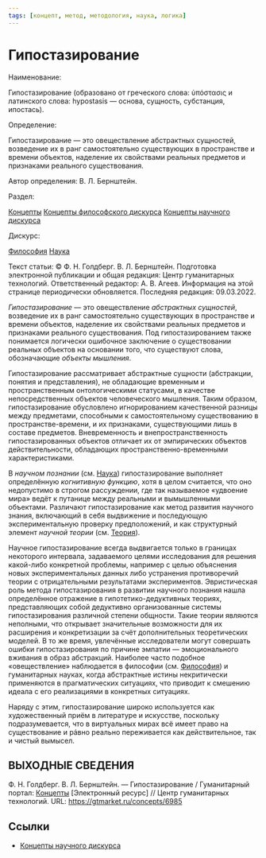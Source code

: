 ```yaml
---
tags: [концепт, метод, методология, наука, логика]
---
```

# Гипостазирование

Наименование:

Гипостазирование (образовано от греческого слова: ὑπόστασις и латинского слова: hypostasis — основа, сущность, субстанция, ипостась).

Определение:

Гипостазирование — это овеществление абстрактных сущностей, возведение их в ранг самостоятельно существующих в пространстве и времени объектов, наделение их свойствами реальных предметов и признаками реального существования.

Автор определения: В. Л. Бернштейн.

Раздел:

[Концепты](https://gtmarket.ru/concepts/)  [Концепты философского дискурса](https://gtmarket.ru/concepts/philosophical-concepts) [Концепты научного дискурса](https://gtmarket.ru/concepts/scientific-concepts)

Дискурс:

[Философия](https://gtmarket.ru/concepts/6862) [Наука](https://gtmarket.ru/concepts/6860)

Текст статьи: © Ф. Н. Голдберг. В. Л. Бернштейн. Подготовка электронной публикации и общая редакция: Центр гуманитарных технологий. Ответственный редактор: А. В. Агеев. Информация на этой странице периодически обновляется. Последняя редакция: 09.03.2022.

_Гипостазирование_ — это овеществление _абстрактных сущностей_, возведение их в ранг самостоятельно существующих в пространстве и времени объектов, наделение их свойствами реальных предметов и признаками реального существования. Под гипостазированием также понимается логически ошибочное заключение о существовании реальных объектов на основании того, что существуют слова, обозначающие _объекты мышления_.

Гипостазирование рассматривает абстрактные сущности (абстракции, понятия и представления), не обладающие временным и пространственным онтологическими статусами, в качестве непосредственных объектов человеческого мышления. Таким образом, гипостазирование обусловлено игнорированием качественной разницы между предметами, способными к самостоятельному существованию в пространстве-времени, и их признаками, существующими лишь в составе предметов. Вневременность и внепространственность гипостазированных объектов отличает их от эмпирических объектов действительности, обладающих пространственно-временными характеристиками.

В _научном познании_ (см. [Наука](https://gtmarket.ru/concepts/6860)) гипостазирование выполняет определённую _когнитивную функцию_, хотя в целом считается, что оно недопустимо в строгом рассуждении, где так называемое «удвоение мира» ведёт к путанице между реальными и вымышленными объектами. Различают гипостазирование как метод развития научного знания, включающий в себя выдвижение и последующую экспериментальную проверку предположений, и как структурный элемент _научной теории_ (см. [Теория](https://gtmarket.ru/concepts/6945)).

Научное гипостазирование всегда выдвигается только в границах некоторого интервала, задаваемого целями исследования для решения какой-либо конкретной проблемы, например с целью объяснения новых экспериментальных данных либо устранения противоречий теории с отрицательными результатами экспериментов. Эвристическая роль метода гипостазирования в развитии научного познания нашла определённое отражение в гипотетико-дедуктивных теориях, представляющих собой дедуктивно организованные системы гипостазирования различной степени общности. Такие теории являются неполными, что открывает значительные возможности для их расширения и конкретизации за счёт дополнительных теоретических моделей. В то же время, увлечённые исследователи могут совершать ошибки гипостазирования по причине эмпатии — эмоционального вживания в образ абстракций. Наиболее часто подобное «овеществление» наблюдается в философии (см. [Философия](https://gtmarket.ru/concepts/6862)) и гуманитарных науках, когда абстрактные истины некритически применяются в прагматических ситуациях, что приводит к смешению идеала с его реализациями в конкретных ситуациях.

Наряду с этим, гипостазирование широко используется как художественный приём в литературе и искусстве, поскольку подразумевается, что в виртуальных мирах всё имеет право на существование и рáвно реально переживается как действительное, так и чистый вымысел.

## ВЫХОДНЫЕ СВЕДЕНИЯ

Ф. Н. Голдберг. В. Л. Бернштейн. — Гипостазирование / Гуманитарный портал: [Концепты](https://gtmarket.ru/concepts/) [Электронный ресурс] // Центр гуманитарных технологий. URL: <https://gtmarket.ru/concepts/6985>

## Ссылки

* [Концепты научного дискурса](Концепты%20научного%20дискурса.md)
